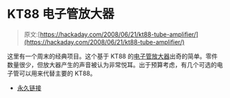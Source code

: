 # KT88 电子管放大器

> 原文:[https://hackaday.com/2008/06/21/kt88-tube-amplifier/](https://hackaday.com/2008/06/21/kt88-tube-amplifier/)

这里有一个周末的经典项目。这个基于 KT88 的[电子管放大器](http://diyaudioprojects.com/Tubes/KT88/)出奇的简单。零件数量很少，但放大器产生的声音被认为非常悦耳。出于预算考虑，有几个可选的电子管可以用来代替主要的 KT88。

*   [永久链接](http://diyaudioprojects.com/Tubes/KT88/)